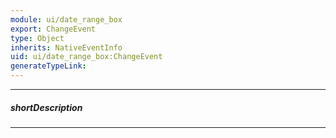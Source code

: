 ```yaml
---
module: ui/date_range_box
export: ChangeEvent
type: Object
inherits: NativeEventInfo
uid: ui/date_range_box:ChangeEvent
generateTypeLink: 
---
```

---
##### shortDescription
<!-- Description goes here -->

---
<!-- Description goes here -->